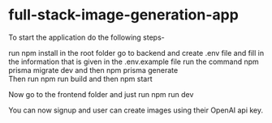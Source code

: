 # full-stack-image-generation-app
 
 To start the application do the following steps-

 run npm install in the root folder 
 go to backend and create .env file and fill in the information that is given in the .env.example file 
 run the command npm prisma migrate dev and then npm prisma generate  
 Then run npm run build and then npm start

 Now go to the frontend folder and just run npm run dev
 

 You can now signup and user can create images using their OpenAI api key.
